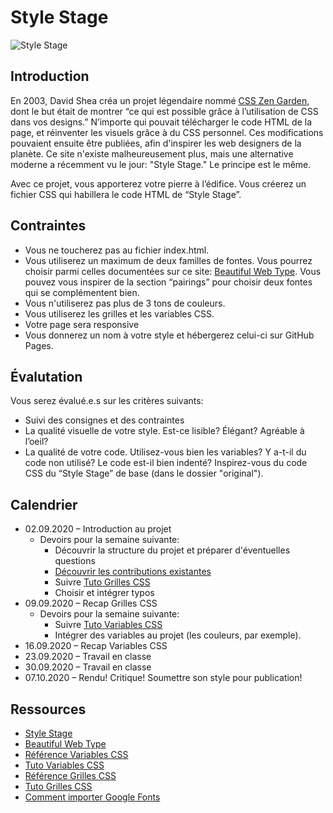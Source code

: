 # Style Stage
![Style Stage](https://stylestage.dev/previews/home.png "Style Stage")

## Introduction
En 2003, David Shea créa un projet légendaire nommé [CSS Zen Garden](http://www.csszengarden.com), dont le but était de montrer “ce qui est possible grâce à l’utilisation de CSS dans vos designs.” N’importe qui pouvait télécharger le code HTML de la page, et réinventer les visuels grâce à du CSS personnel. Ces modifications pouvaient ensuite être publiées, afin d'inspirer les web designers de la planète. Ce site n'existe malheureusement plus, mais une alternative moderne a récemment vu le jour: "Style Stage." Le principe est le même. 

Avec ce projet, vous apporterez votre pierre à l’édifice. Vous créerez un fichier CSS qui habillera le code HTML de “Style Stage”.

## Contraintes
* Vous ne toucherez pas au fichier index.html. 
* Vous utiliserez un maximum de deux familles de fontes. Vous pourrez choisir parmi celles documentées sur ce site: [Beautiful Web Type](https://beautifulwebtype.com/serif/). Vous pouvez vous inspirer de la section “pairings” pour choisir deux fontes qui se complémentent bien.
* Vous n'utiliserez pas plus de 3 tons de couleurs. 
* Vous utiliserez les grilles et les variables CSS.
* Votre page sera responsive
* Vous donnerez un nom à votre style et hébergerez celui-ci sur GitHub Pages.

## Évalutation
Vous serez évalué.e.s sur les critères suivants:
* Suivi des consignes et des contraintes
* La qualité visuelle de votre style. Est-ce lisible? Élégant? Agréable à l’oeil?
* La qualité de votre code. Utilisez-vous bien les variables? Y a-t-il du code non utilisé? Le code est-il bien indenté? Inspirez-vous du code CSS du “Style Stage” de base (dans le dossier "original").

## Calendrier
* 02.09.2020 – Introduction au projet
  * Devoirs pour la semaine suivante:    
    * Découvrir la structure du projet et préparer d'éventuelles questions
    * [Découvrir les contributions existantes](https://stylestage.dev/styles/) 
    * Suivre [Tuto Grilles CSS](https://www.youtube.com/watch?v=IUPgwXZhQhg)
    * Choisir et intégrer typos
* 09.09.2020 – Recap Grilles CSS
  * Devoirs pour la semaine suivante:
    * Suivre [Tuto Variables CSS](https://www.youtube.com/watch?v=IUPgwXZhQhg)
    * Intégrer des variables au projet (les couleurs, par exemple). 
* 16.09.2020 – Recap Variables CSS
* 23.09.2020 – Travail en classe
* 30.09.2020 – Travail en classe
* 07.10.2020 – Rendu! Critique! Soumettre son style pour publication!


## Ressources
* [Style Stage](https://stylestage.dev/)
* [Beautiful Web Type](https://beautifulwebtype.com/serif/)
* [Référence Variables CSS](https://developer.mozilla.org/fr/docs/Web/CSS/Using_CSS_custom_properties)
* [Tuto Variables CSS](https://www.youtube.com/watch?v=IUPgwXZhQhg)
* [Référence Grilles CSS](https://developer.mozilla.org/fr/docs/Web/CSS/CSS_Grid_Layout)
* [Tuto Grilles CSS](https://www.youtube.com/watch?v=2H602-zG62w)
* [Comment importer Google Fonts](https://developers.google.com/fonts/docs/getting_started)

